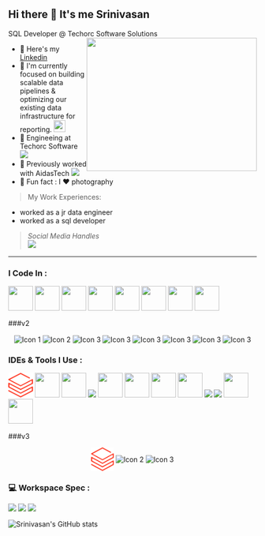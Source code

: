 ## Hi there 👋 It's me Srinivasan

SQL Developer @ Techorc Software Solutions
<img align="right" width="345" height="270" src="https://media.giphy.com/media/v1.Y2lkPWVjZjA1ZTQ3aWphOGgzYXpna3dtZHE4NG8yZXR3azJkcmRxZ3RrejQ5czFsbGpibyZlcD12MV9naWZzX3JlbGF0ZWQmY3Q9Zw/l46Cy1rHbQ92uuLXa/giphy.gif">
- 🔭 Here's my [Linkedin](https://www.linkedin.com/in/srinivasan4610/)                                                 
- 🌱 I'm currently focused on building scalable data pipelines & optimizing our existing data infrastructure for reporting. [<img height="24" width="24" src="https://static.zohocdn.com/catalyst-cdn/img/welcomeloader-b6a4057dc7.gif">](https://catalyst.zoho.com/)
- 🏢 Engineeing at Techorc Software [<img src="https://www.techorc.in/images/logo.svg" height="24">](https://www.techorc.in/)
- 🏢 Previously worked with AidasTech [<img src="https://www.aidastech.com/wp-content/uploads/2023/05/aidas-logo-1.png" height="24">](https://www.aidastech.com/)
- 📸 Fun fact : I ❤️ photography

> My Work Experiences: <br />
- worked as a jr data engineer
- worked as a sql developer

> *Social Media Handles* <br />
> [<img src="https://img.shields.io/badge/LinkedIn-0077B5?style=for-the-badge&logo=linkedin&logoColor=white" />](https://www.linkedin.com/in/srinivasan4610/) <br/>
---
### I Code In :
<img height="50" width="50" src="https://img.icons8.com/color/48/000000/python.png" /> <img height="50" width="50" src="https://img.icons8.com/fluency/48/mysql-logo.png"/> <img height="50" width="50" src="https://img.icons8.com/color/48/microsoft-sql-server.png" /> <img height="50" width="50" src="https://img.icons8.com/color/48/000000/mongodb.png"/> <img height="50" width="50" src="https://cdn.iconscout.com/icon/free/png-512/free-sqlite-icon-svg-png-download-282687.png?f=webp&w=256"/> <img height="50" width="50" src="https://img.icons8.com/color/48/000000/html-5.png" /> <img height="50" width="50" src="https://img.icons8.com/color/48/000000/css3.png" /> <img height="50" width="50" src="https://img.icons8.com/color/48/000000/bootstrap.png" />

###v2
<div style="text-align: center;">
  <img src="https://img.icons8.com/color/48/000000/python.png" alt="Icon 1" style="height: 50px; vertical-align: middle;">
  <img src="https://img.icons8.com/fluency/48/mysql-logo.png" alt="Icon 2" style="height: 50px; vertical-align: middle;">
  <img src="https://img.icons8.com/color/48/microsoft-sql-server.png" alt="Icon 3" style="height: 50px; vertical-align: middle;">
  <img src="https://img.icons8.com/color/48/000000/mongodb.png" alt="Icon 3" style="height: 50px; vertical-align: middle;">
  <img src="https://cdn.iconscout.com/icon/free/png-512/free-sqlite-icon-svg-png-download-282687.png?f=webp&w=256" alt="Icon 3" style="height: 50px; vertical-align: middle;">
  <img src="https://img.icons8.com/color/48/000000/html-5.png" alt="Icon 3" style="height: 50px; vertical-align: middle;">
  <img src="https://img.icons8.com/color/48/000000/css3.png" alt="Icon 3" style="height: 50px; vertical-align: middle;">
  <img src="https://img.icons8.com/color/48/000000/bootstrap.png" alt="Icon 3" style="height: 50px; vertical-align: middle;">
</div>

### IDEs & Tools I Use :
<img height="50" width="50" src="https://github.com/SRlNlVASAN/SRlNlVASAN/blob/main/Resource/idF4fnHpaJ_logos.png"/> <img height="50" width="50" src="https://registry.npmmirror.com/@lobehub/icons-static-png/latest/files/dark/snowflake-color.png"/> <img height="50" width="50" src="https://img.icons8.com/color/48/000000/pycharm.png"/> <img height="50" src="https://www.logo.wine/a/logo/DBeaver/DBeaver-Logo.wine.svg" /> <img height="50" width="50" src="https://img.icons8.com/fluency/48/mysql-logo.png"/> <img height="50" width="50" src="https://img.icons8.com/fluency/48/jupyter.png"/> <img height="50" width="50" src="https://img.icons8.com/color/48/000000/visual-studio-code-2019.png"/> <img height="50" width="50" src="https://img.icons8.com/color/50/000000/git.png"/> <img height="50" src="https://github.com/user-attachments/assets/bf44cb9b-ef1f-4738-8ab0-f34dd5941cb3" /> <img height="50" src="https://img.icons8.com/color/480/null/notion--v1.png" /> <img height="50" width="50" src="https://uxwing.com/wp-content/themes/uxwing/download/brands-and-social-media/canva-icon.png"/> <img height="50" width="50" src="https://img.icons8.com/doodle/48/000000/adobe-photoshop.png"/>

###v3
<div style="text-align: center;">
  <img src="https://github.com/SRlNlVASAN/SRlNlVASAN/blob/main/Resource/idF4fnHpaJ_logos.png" alt="Icon 1" style="height: 48px; vertical-align: middle;">
  <img src="https://registry.npmmirror.com/@lobehub/icons-static-png/latest/files/dark/snowflake-color.png" alt="Icon 2" style="height: 50px; vertical-align: middle;">
  <img src="https://img.icons8.com/color/48/000000/pycharm.png" alt="Icon 3" style="height: 50px; vertical-align: middle;">
</div>

### 💻 Workspace Spec :
<img height="30" src="https://img.shields.io/badge/MSI-GL63_9RCX-ED1C24?style=for-the-badge&logo=msi&logoColor=white"/> <img height="30" src="https://img.shields.io/badge/NVIDIA-GTX_1050ti-76B900?style=for-the-badge&logo=nvidia&logoColor=white"/> <img height="30" src="https://img.shields.io/badge/Intel-Corei5_9300H-ED1C24?style=for-the-badge&logo=intel&logoColor=white"/> 

![Srinivasan's GitHub stats](https://github-readme-stats.vercel.app/api?username=SRlNlVASAN&theme=dark&show_icons=true&&hide=issues,contribs)
